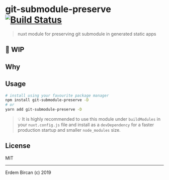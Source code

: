 # git-submodule-preserve [![Build Status](https://travis-ci.org/erdembircan/git-submodule-preserve.svg?branch=master)](https://travis-ci.org/erdembircan/git-submodule-preserve)

> nuxt module for preserving git submodule in generated static apps

## 👷 WIP

## Why

## Usage

```bash
# install using your favourite package manager
npm install git-submodule-preserve -D
# or
yarn add git-submodule-preserve -D
```

> 💡 It is highly recommended to use this module under `buildModules` in your `nuxt.config.js` file and install as a `devDependency` for a faster production startup and smaller `node_modules` size.

## License

MIT

---

Erdem Bircan (c) 2019
